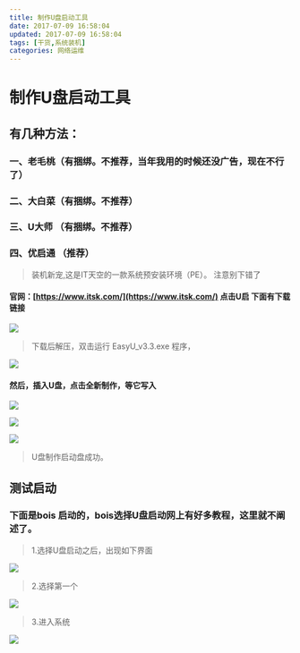 ```yaml
---
title: 制作U盘启动工具
date: 2017-07-09 16:58:04
updated: 2017-07-09 16:58:04
tags: [干货,系统装机]
categories: 网络运维
---
```

# 制作U盘启动工具

## 有几种方法：
### 一、老毛桃（有捆绑。不推荐，当年我用的时候还没广告，现在不行了）
### 二、大白菜（有捆绑。不推荐）
### 三、U大师 （有捆绑。不推荐）

### 四、优启通 （推荐）  
> 装机新宠,这是IT天空的一款系统预安装环境（PE）。
> 注意别下错了

#### 官网：[https://www.itsk.com/](https://www.itsk.com/) 点击U启  下面有下载链接
![](1499426248399076976.png)

> 下载后解压，双击运行 EasyU_v3.3.exe 程序，

![](1499425954258099948.png)
#### 然后，插入U盘，点击全新制作，等它写入
![](1499426075383055090.png)

![](1499426137248023946.png)

![](1499426161002009297.png)

> U盘制作启动盘成功。

## 测试启动
### 下面是bois 启动的，bois选择U盘启动网上有好多教程，这里就不阐述了。
> 1.选择U盘启动之后，出现如下界面

![](1499530310312013818.png)

> 2.选择第一个

![](1499530378594075462.png)
> 3.进入系统

![](1499530448654030873.png)
